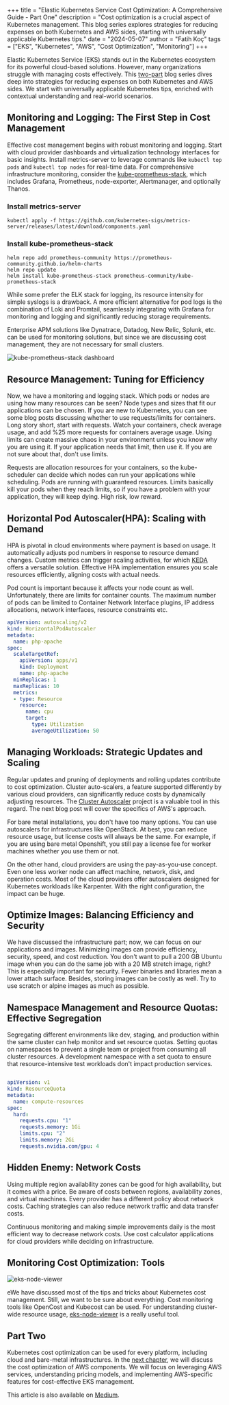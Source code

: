 +++
title = "Elastic Kubernetes Service Cost Optimization: A Comprehensive Guide - Part One"
description = "Cost optimization is a crucial aspect of Kubernetes management. This blog series explores strategies for reducing expenses on both Kubernetes and AWS sides, starting with universally applicable Kubernetes tips."
date = "2024-05-07"
author = "Fatih Koç"
tags = ["EKS", "Kubernetes", "AWS", "Cost Optimization", "Monitoring"]
+++

Elastic Kubernetes Service (EKS) stands out in the Kubernetes ecosystem for its powerful cloud-based solutions. However, many organizations struggle with managing costs effectively. This [two-part](https://fatihkoc.net/posts/eks-cost-optimization-2/) blog series dives deep into strategies for reducing expenses on both Kubernetes and AWS sides. We start with universally applicable Kubernetes tips, enriched with contextual understanding and real-world scenarios.

## Monitoring and Logging: The First Step in Cost Management

Effective cost management begins with robust monitoring and logging. Start with cloud provider dashboards and virtualization technology interfaces for basic insights. Install metrics-server to leverage commands like `kubectl top pods` and `kubectl top nodes` for real-time data. For comprehensive infrastructure monitoring, consider the [kube-prometheus-stack](https://github.com/prometheus-community/helm-charts/tree/main/charts/kube-prometheus-stack), which includes Grafana, Prometheus, node-exporter, Alertmanager, and optionally Thanos.

### Install metrics-server

    kubectl apply -f https://github.com/kubernetes-sigs/metrics-server/releases/latest/download/components.yaml

### Install kube-prometheus-stack

    helm repo add prometheus-community https://prometheus-community.github.io/helm-charts
    helm repo update
    helm install kube-prometheus-stack prometheus-community/kube-prometheus-stack

While some prefer the ELK stack for logging, its resource intensity for simple syslogs is a drawback. A more efficient alternative for pod logs is the combination of Loki and Promtail, seamlessly integrating with Grafana for monitoring and logging and significantly reducing storage requirements.

Enterprise APM solutions like Dynatrace, Datadog, New Relic, Splunk, etc. can be used for monitoring solutions, but since we are discussing cost management, they are not necessary for small clusters.

![kube-prometheus-stack dashboard](/images/eks-cost-opt-1/kube-prometheus-stack-dashboard.png)

## Resource Management: Tuning for Efficiency

Now, we have a monitoring and logging stack. Which pods or nodes are using how many resources can be seen? Node types and sizes that fit our applications can be chosen. If you are new to Kubernetes, you can see some blog posts discussing whether to use requests/limits for containers. Long story short, start with requests. Watch your containers, check average usage, and add %25 more requests for containers average usage. Using limits can create massive chaos in your environment unless you know why you are using it. If your application needs that limit, then use it. If you are not sure about that, don't use limits.

Requests are allocation resources for your containers, so the kube-scheduler can decide which nodes can run your applications while scheduling. Pods are running with guaranteed resources. Limits basically kill your pods when they reach limits, so if you have a problem with your application, they will keep dying. High risk, low reward.

## Horizontal Pod Autoscaler(HPA): Scaling with Demand

HPA is pivotal in cloud environments where payment is based on usage. It automatically adjusts pod numbers in response to resource demand changes. Custom metrics can trigger scaling activities, for which [KEDA](https://keda.sh/) offers a versatile solution. Effective HPA implementation ensures you scale resources efficiently, aligning costs with actual needs.

Pod count is important because it affects your node count as well. Unfortunately, there are limits for container counts. The maximum number of pods can be limited to Container Network Interface plugins, IP address allocations, network interfaces, resource constraints etc.

```yaml
apiVersion: autoscaling/v2
kind: HorizontalPodAutoscaler
metadata:
  name: php-apache
spec:
  scaleTargetRef:
    apiVersion: apps/v1
    kind: Deployment
    name: php-apache
  minReplicas: 1
  maxReplicas: 10
  metrics:
  - type: Resource
    resource:
      name: cpu
      target:
        type: Utilization
        averageUtilization: 50
```

## Managing Workloads: Strategic Updates and Scaling

Regular updates and pruning of deployments and rolling updates contribute to cost optimization. Cluster auto-scalers, a feature supported differently by various cloud providers, can significantly reduce costs by dynamically adjusting resources. The [Cluster Autoscaler](https://github.com/kubernetes/autoscaler/tree/master/cluster-autoscaler) project is a valuable tool in this regard. The next blog post will cover the specifics of AWS's approach.

For bare metal installations, you don't have too many options. You can use autoscalers for infrastructures like OpenStack. At best, you can reduce resource usage, but license costs will always be the same. For example, if you are using bare metal Openshift, you still pay a license fee for worker machines whether you use them or not.

On the other hand, cloud providers are using the pay-as-you-use concept. Even one less worker node can affect machine, network, disk, and operation costs. Most of the cloud providers offer autoscalers designed for Kubernetes workloads like Karpenter. With the right configuration, the impact can be huge.

## Optimize Images: Balancing Efficiency and Security

We have discussed the infrastructure part; now, we can focus on our applications and images. Minimizing images can provide efficiency, security, speed, and cost reduction. You don't want to pull a 200 GB Ubuntu image when you can do the same job with a 20 MB stretch image, right? This is especially important for security. Fewer binaries and libraries mean a lower attach surface. Besides, storing images can be costly as well. Try to use scratch or alpine images as much as possible.

## Namespace Management and Resource Quotas: Effective Segregation

Segregating different environments like dev, staging, and production within the same cluster can help monitor and set resource quotas. Setting quotas on namespaces to prevent a single team or project from consuming all cluster resources. A development namespace with a set quota to ensure that resource-intensive test workloads don't impact production services.

```yaml

apiVersion: v1
kind: ResourceQuota
metadata:
  name: compute-resources
spec:
  hard:
    requests.cpu: "1"
    requests.memory: 1Gi
    limits.cpu: "2"
    limits.memory: 2Gi
    requests.nvidia.com/gpu: 4
```

## Hidden Enemy: Network Costs

Using multiple region availability zones can be good for high availability, but it comes with a price. Be aware of costs between regions, availability zones, and virtual machines. Every provider has a different policy about network costs. Caching strategies can also reduce network traffic and data transfer costs.

Continuous monitoring and making simple improvements daily is the most efficient way to decrease network costs. Use cost calculator applications for cloud providers while deciding on infrastructure.

## Monitoring Cost Optimization: Tools

![eks-node-viewer](/images/eks-cost-opt-1/eks-node-viewer.png)

eWe have discussed most of the tips and tricks about Kubernetes cost management. Still, we want to be sure about everything. Cost monitoring tools like OpenCost and Kubecost can be used. For understanding cluster-wide resource usage, [eks-node-viewer](https://github.com/awslabs/eks-node-viewer) is a really useful tool.

## Part Two

Kubernetes cost optimization can be used for every platform, including cloud and bare-metal infrastructures. In the [next chapter](https://fatihkoc.net/posts/eks-cost-optimization-2/), we will discuss the cost optimization of AWS components. We will focus on leveraging AWS services, understanding pricing models, and implementing AWS-specific features for cost-effective EKS management.

This article is also available on [Medium](https://medium.com/vngrs/elastic-kubernetes-service-cost-optimization-a-comprehensive-guide-part-one-ef51b3c64ed5).